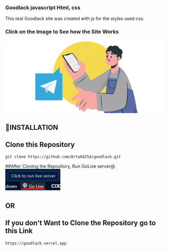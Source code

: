 ### Goodlack javascript Html, css
This test Goodlack site was created with js for the styles used css.<br/>

### Click on the Image to See how the Site Works
[![Watch the video](https://github.com/Artak6254/goodlack/blob/master/images/slider/slide1.png)](https://www.loom.com/share/06acfc69bd334465ae7a247e6103b473?sid=846c4088-ddb3-4d9f-ac25-c5f6cf5a9619)


## 📝INSTALLATION
## Clone this Repository

```
git clone https://github.com/Artak6254/goodlack.git
```
##After Cloning the Repository, Run GoLive server@
![Alt text](https://github.com/Artak6254/goodlack/blob/master/images/vs.png) 

## OR

## If you don't Want to Clone the Repository go to this Link
```
https://goodlack.vercel.app
```
